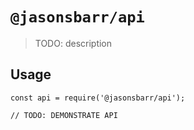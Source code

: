 # `@jasonsbarr/api`

> TODO: description

## Usage

```
const api = require('@jasonsbarr/api');

// TODO: DEMONSTRATE API
```
